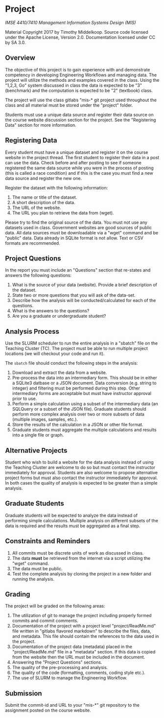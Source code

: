 # Project

*IMSE 4410/7410 Management Information Systems Design (MIS)*

Material Copyright 2017 by Timothy Middelkoop.
Source code licensed under the Apache License, Version 2.0. 
Documentation licensed under CC by SA 3.0.

## Overview
The objective of this project is to gain experience with and
demonstrate competency in developing Engineering Workflows and
managing data.  The project will utilize the methods and examples
covered in the class. Using the "1,2,3, Go" system discussed in class
the data is expected to be "3" (benchmark) and the computation is
expected to be "2" (textbook) class.

The project will use the class gitlabs "mis-* git project used
throughout the class and all material must be stored under the
"project" folder.

Students must use a unique data source and register their data source
on the course website discussion section for the project.  See the
"Registering Data" section for more information.


## Registering Data
Every student must have a unique dataset and register it on the course
website in the project thread.  The first student to register their
data in a post can use the data.  Check before and after posting to
see if someone registered the same data source while you were in the
process of posting (this is called a race condition) and if this is
the case you must find a new data source and register the new one.

Register the dataset with the following information:
  1. The name or title of the dataset.
  2. A short description of the data.
  3. The URL of the website.
  4. The URL you plan to retrieve the data from (wget).
  
Please try to find the original source of the data.  You must not use
any datasets used in class. Government websites are good sources of
public data. All data sources must be downloadable via a "wget"
command and be "public" data.  Data already in SQLite format is not
allow.  Text or CSV formats are recommended.


## Project Questions
In the report you must include an "Questions" section that re-states
and answers the following questions:
1. What is the source of your data (website).  Provide a brief
   description of the dataset.
2. State two or more questions that you will ask of the data-set.
3. Describe how the analysis will be conducted/calculated for each of
   the questions.
4. What is the answers to the questions?
5. Are you a graduate or undergraduate student?


## Analysis Process
Use the SLURM scheduler to run the entire analysis in a "sbatch" file
on the Teaching Cluster (TC).  The project must be able to run
multiple project locations (we will checkout your code and run it).

The `sbatch` file should conduct the following steps in the analysis:
1. Download and extract the data from a website.
2. Pre-process the data into an intermediary form.  This should be in
   either a SQLite3 datbase or a JSON document.  Data conversion
   (e.g. string to integer) and filtering must be performed during
   this step. Other intermediary forms are acceptable but must have
   instructor approval prior to use.
3. Perform a simple calculation using a subset of the intermediary
   data (an SQLQuery or a subset of the JSON file).  Graduate students
   should perform more complex analysis over two or more subsets of
   data (multiple images, samples, etc.).
4. Store the results of the calculation in a JSON or other file format.
5. Graduate students must aggregate the multiple calculations and
   results into a single file or graph.

## Alternative Projects
Student who wish to build a website for the data analysis instead of
using the Teaching Cluster are welcome to do so but must contact the
instructor immediately for approval.  Students are also welcome to
propose alternative project forms but must also contact the instructor
immediately for approval.  In both cases the quality of analysis is
expected to be greater than a simple analysis.


## Graduate Students
Graduate students will be expected to analyze the data instead of
performing simple calculations.  Multiple analysis on different
subsets of the data is required and the results must be aggregated as
a final step.


## Constraints and Reminders
1. All commits must be discrete units of work as discussed in class.
2. The data **must** be retrieved from the internet via a script
   utilizing the "wget" command.
3. The data must be public.
4. Test the complete analysis by cloning the project in a new folder
   and running the analysis.


## Grading
The project will be graded on the following areas:
1. The utilization of git to manage the project including properly
   formed commits and commit comments.
2. Documentation of the project with a project level
   "project/ReadMe.md" file written in "gitlabs flavored markdown" to
   describe the files, data, and metadata.  This file should contain
   the references to the data used in the project.
3. Documentation of the project data (metadata) placed in the
   "project/ReadMe.md" file in a "metadata" section.  If this data is
   copied from the website then the URL must be included in the
   document.
4. Answering the "Project Questions" sections.
5. The quality of the pre-processing and analysis.
6. The quality of the code (formatting, comments, coding style etc.).
7. The use of SLURM to manage the Engineering Workflow.


## Submission
Submit the commit-id and URL to your "mis-*" git repository to the
assignment posted on the course website.


